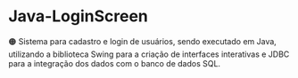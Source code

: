 # Java-LoginScreen
🟠 Sistema para cadastro e login de usuários, sendo executado em Java, utilizando a biblioteca Swing para a criação de interfaces interativas e JDBC para a integração dos dados com o banco de dados SQL.
